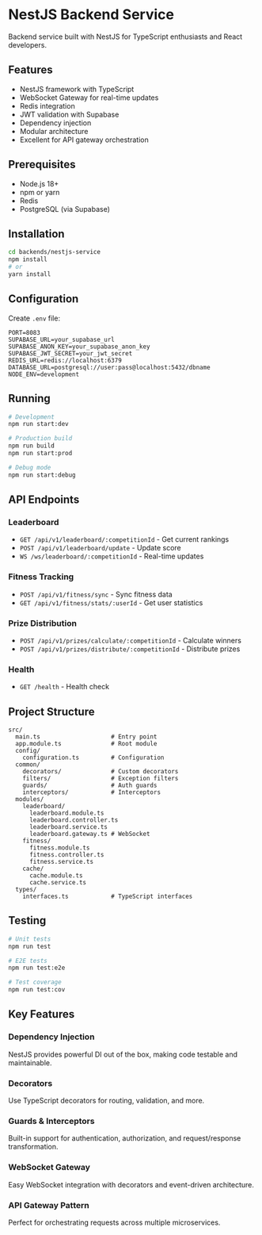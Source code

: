 # NestJS Backend Service

Backend service built with NestJS for TypeScript enthusiasts and React developers.

## Features
- NestJS framework with TypeScript
- WebSocket Gateway for real-time updates
- Redis integration
- JWT validation with Supabase
- Dependency injection
- Modular architecture
- Excellent for API gateway orchestration

## Prerequisites
- Node.js 18+
- npm or yarn
- Redis
- PostgreSQL (via Supabase)

## Installation

```bash
cd backends/nestjs-service
npm install
# or
yarn install
```

## Configuration

Create `.env` file:
```env
PORT=8083
SUPABASE_URL=your_supabase_url
SUPABASE_ANON_KEY=your_supabase_anon_key
SUPABASE_JWT_SECRET=your_jwt_secret
REDIS_URL=redis://localhost:6379
DATABASE_URL=postgresql://user:pass@localhost:5432/dbname
NODE_ENV=development
```

## Running

```bash
# Development
npm run start:dev

# Production build
npm run build
npm run start:prod

# Debug mode
npm run start:debug
```

## API Endpoints

### Leaderboard
- `GET /api/v1/leaderboard/:competitionId` - Get current rankings
- `POST /api/v1/leaderboard/update` - Update score
- `WS /ws/leaderboard/:competitionId` - Real-time updates

### Fitness Tracking
- `POST /api/v1/fitness/sync` - Sync fitness data
- `GET /api/v1/fitness/stats/:userId` - Get user statistics

### Prize Distribution
- `POST /api/v1/prizes/calculate/:competitionId` - Calculate winners
- `POST /api/v1/prizes/distribute/:competitionId` - Distribute prizes

### Health
- `GET /health` - Health check

## Project Structure

```
src/
  main.ts                    # Entry point
  app.module.ts              # Root module
  config/
    configuration.ts         # Configuration
  common/
    decorators/              # Custom decorators
    filters/                 # Exception filters
    guards/                  # Auth guards
    interceptors/            # Interceptors
  modules/
    leaderboard/
      leaderboard.module.ts
      leaderboard.controller.ts
      leaderboard.service.ts
      leaderboard.gateway.ts # WebSocket
    fitness/
      fitness.module.ts
      fitness.controller.ts
      fitness.service.ts
    cache/
      cache.module.ts
      cache.service.ts
  types/
    interfaces.ts            # TypeScript interfaces
```

## Testing

```bash
# Unit tests
npm run test

# E2E tests
npm run test:e2e

# Test coverage
npm run test:cov
```

## Key Features

### Dependency Injection
NestJS provides powerful DI out of the box, making code testable and maintainable.

### Decorators
Use TypeScript decorators for routing, validation, and more.

### Guards & Interceptors
Built-in support for authentication, authorization, and request/response transformation.

### WebSocket Gateway
Easy WebSocket integration with decorators and event-driven architecture.

### API Gateway Pattern
Perfect for orchestrating requests across multiple microservices.
